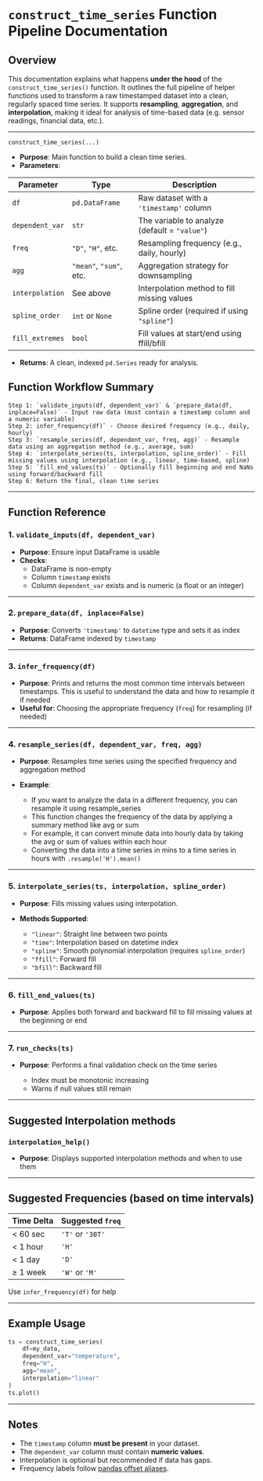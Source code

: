 # `construct_time_series` Function Pipeline Documentation

## Overview

This documentation explains what happens **under the hood** of the `construct_time_series()` function. It outlines the full pipeline of helper functions used to transform a raw timestamped dataset into a clean, regularly spaced time series.
It supports **resampling**, **aggregation**, and **interpolation**, making it ideal for analysis of time-based data (e.g. sensor readings, financial data, etc.).

---

`construct_time_series(...)`

* **Purpose**: Main function to build a clean time series.
* **Parameters**:

| Parameter       | Type                    | Description                                   |
| --------------- | ----------------------- | --------------------------------------------- |
| `df`            | `pd.DataFrame`          | Raw dataset with a `'timestamp'` column       |
| `dependent_var` | `str`                   | The variable to analyze (default = `"value"`) |
| `freq`          | `"D"`, `"H"`, etc.      | Resampling frequency (e.g., daily, hourly)    |
| `agg`           | `"mean"`, `"sum"`, etc. | Aggregation strategy for downsampling         |
| `interpolation` | See above               | Interpolation method to fill missing values   |
| `spline_order`  | `int` or `None`         | Spline order (required if using `"spline"`)   |
| `fill_extremes` | `bool`                  | Fill values at start/end using ffill/bfill    |

* **Returns**: A clean, indexed `pd.Series` ready for analysis.

## Function Workflow Summary

```text
Step 1: `validate_inputs(df, dependent_var)` & `prepare_data(df, inplace=False)` - Input raw data (must contain a timestamp column and a numeric variable)
Step 2: infer_frequency(df)` - Choose desired frequency (e.g., daily, hourly)
Step 3: `resample_series(df, dependent_var, freq, agg)` - Resample data using an aggregation method (e.g., average, sum)
Step 4: `interpolate_series(ts, interpolation, spline_order)` - Fill missing values using interpolation (e.g., linear, time-based, spline)
Step 5: `fill_end_values(ts)` - Optionally fill beginning and end NaNs using forward/backward fill
Step 6: Return the final, clean time series
```

---

## Function Reference

### 1. `validate_inputs(df, dependent_var)`
* **Purpose**: Ensure input DataFrame is usable
* **Checks**:
  * DataFrame is non-empty
  * Column `timestamp` exists
  * Column `dependent_var` exists and is numeric (a float or an integer)
---

### 2. `prepare_data(df, inplace=False)`
* **Purpose**: Converts `'timestamp'` to `datetime` type and sets it as index
* **Returns**: DataFrame indexed by `timestamp`
---

### 3. `infer_frequency(df)`
* **Purpose**: Prints and returns the most common time intervals between timestamps. This is useful to understand the data and how to resample it if needed
* **Useful for**: Choosing the appropriate frequency (`freq`) for resampling (if needed)
---

### 4. `resample_series(df, dependent_var, freq, agg)`

* **Purpose**: Resamples time series using the specified frequency and aggregation method
* **Example**:

  * If you want to analyze the data in a different frequency, you can resample it using resample\_series
  * This function changes the frequency of the data by applying a summary method like avg or sum
  * For example, it can convert minute data into hourly data by taking the avg or sum of values within each hour
  * Converting the data into a time series in mins to a time series in hours with `.resample('H').mean()`

---

### 5. `interpolate_series(ts, interpolation, spline_order)`

* **Purpose**: Fills missing values using interpolation.
* **Methods Supported**:

  * `"linear"`: Straight line between two points
  * `"time"`: Interpolation based on datetime index
  * `"spline"`: Smooth polynomial interpolation (requires `spline_order`)
  * `"ffill"`: Forward fill
  * `"bfill"`: Backward fill

---

### 6. `fill_end_values(ts)`

* **Purpose**: Applies both forward and backward fill to fill missing values at the beginning or end

---

### 7. `run_checks(ts)`

* **Purpose**: Performs a final validation check on the time series

  * Index must be monotonic increasing
  * Warns if null values still remain

---
## Suggested Interpolation methods

### `interpolation_help()`
* **Purpose**: Displays supported interpolation methods and when to use them
---


## Suggested Frequencies (based on time intervals)

| Time Delta | Suggested `freq` |
| ---------- | ---------------- |
| < 60 sec   | `'T'` or `'30T'` |
| < 1 hour   | `'H'`            |
| < 1 day    | `'D'`            |
| ≥ 1 week   | `'W'` or `'M'`   |

Use `infer_frequency(df)` for help

---

## Example Usage

```python
ts = construct_time_series(
    df=my_data,
    dependent_var="temperature",
    freq="H",
    agg="mean",
    interpolation="linear"
)
ts.plot()
```

---

## Notes

* The `timestamp` column **must be present** in your dataset.
* The `dependent_var` column must contain **numeric values**.
* Interpolation is optional but recommended if data has gaps.
* Frequency labels follow [pandas offset aliases](https://pandas.pydata.org/pandas-docs/stable/user_guide/timeseries.html#dateoffset-objects).

